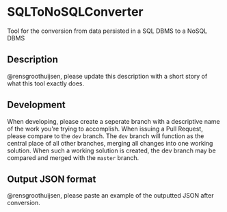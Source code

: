# SQLToNoSQLConverter
Tool for the conversion from data persisted in a SQL DBMS to a NoSQL DBMS

## Description
@rensgroothuijsen, please update this description with a short story of what this tool exactly does.

## Development
When developing, please create a seperate branch with a descriptive name of the work you're trying to accomplish.
When issuing a Pull Request, please compare to the `dev` branch. The `dev` branch will function as the central place of all other branches, merging all changes into one working solution. When such a working solution is created, the dev branch may be compared and merged with the `master` branch.

## Output JSON format
@rensgroothuijsen, please paste an example of the outputted JSON after conversion.
